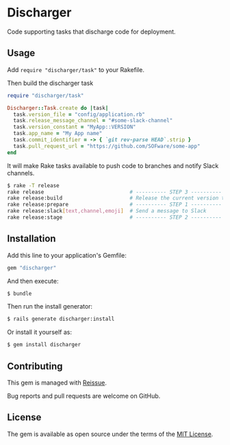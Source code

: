 # Discharger
Code supporting tasks that discharge code for deployment.

## Usage

Add `require "discharger/task"` to your Rakefile.

Then build the discharger task

```ruby
require "discharger/task"

Discharger::Task.create do |task|
  task.version_file = "config/application.rb"
  task.release_message_channel = "#some-slack-channel"
  task.version_constant = "MyApp::VERSION"
  task.app_name = "My App name"
  task.commit_identifier = -> { `git rev-parse HEAD`.strip }
  task.pull_request_url = "https://github.com/SOFware/some-app"
end
```

It will make Rake tasks available to push code to branches and notify Slack channels.

```bash
$ rake -T release
rake release                            # ---------- STEP 3 ----------
rake release:build                      # Release the current version to stage
rake release:prepare                    # ---------- STEP 1 ----------
rake release:slack[text,channel,emoji]  # Send a message to Slack
rake release:stage                      # ---------- STEP 2 ----------
```

## Installation
Add this line to your application's Gemfile:

```ruby
gem "discharger"
```

And then execute:
```bash
$ bundle
```

Then run the install generator:
```bash
$ rails generate discharger:install
```

Or install it yourself as:
```bash
$ gem install discharger
```

## Contributing

This gem is managed with [Reissue](https://github.com/SOFware/reissue).

Bug reports and pull requests are welcome on GitHub.

## License
The gem is available as open source under the terms of the [MIT License](https://opensource.org/licenses/MIT).
